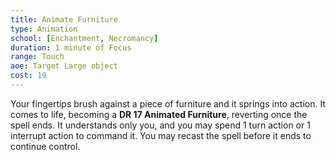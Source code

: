 ```yaml
---
title: Animate Furniture
type: Animation
school: [Enchantment, Necromancy]
duration: 1 minute of Focus 
range: Touch
aoe: Target Large object
cost: 19
---
```

Your fingertips brush against a piece of furniture and it springs into action. It comes to life, becoming a **DR 17 Animated Furniture**, reverting once the spell ends. It understands only you, and you may spend 1 turn action or 1 interrupt action to command it. You may recast the spell before it ends to continue control.
